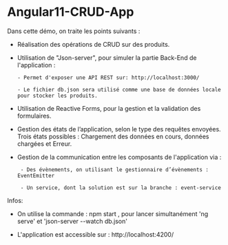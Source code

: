 # Angular11-CRUD-App

Dans cette démo, on traite les points suivants :

- Réalisation des opérations de CRUD sur des produits.

- Utilisation de "Json-server", pour simuler la partie Back-End de l'application :  
  
      - Permet d'exposer une API REST sur: http://localhost:3000/
  
      - Le fichier db.json sera utilisé comme une base de données locale pour stocker les produits.
  
  
- Utilisation de Reactive Forms, pour la gestion et la validation des formulaires.

- Gestion des états de l’application, selon le type des requêtes envoyées. Trois états possibles : Chargement des données en cours, données chargées et Erreur.

- Gestion de la communication entre les composants de l'application via :

       - Des évènements, on utilisant le gestionnaire d’évènements : EventEmitter

       - Un service, dont la solution est sur la branche : event-service

Infos:

- On utilise la commande : npm start , pour lancer simultanément 'ng serve' et 'json-server --watch db.json'

- L'application est accessible sur : http://localhost:4200/ 
